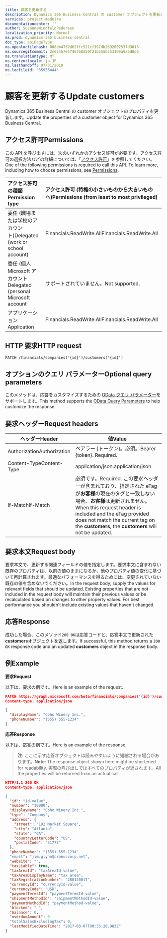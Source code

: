 ```yaml
---
title: 顧客を更新する
description: Dynamics 365 Business Central の customer オブジェクトを更新します。
services: project-madeira
documentationcenter: ''
author: SusanneWindfeldPedersen
localization_priority: Normal
ms.prod: dynamics-365-business-central
doc_type: apiPageType
ms.openlocfilehash: 088db4752d62ffc521cf397db2692002537d3015
ms.sourcegitcommit: 2c62457e57467b8d50f21b255b553106a9a5d8d6
ms.translationtype: MT
ms.contentlocale: ja-JP
ms.lasthandoff: 07/31/2019
ms.locfileid: "35956444"
---
```

# <a name="update-customers"></a><span data-ttu-id="4931a-103">顧客を更新する</span><span class="sxs-lookup"><span data-stu-id="4931a-103">Update customers</span></span>
<span data-ttu-id="4931a-104">Dynamics 365 Business Central の customer オブジェクトのプロパティを更新します。</span><span class="sxs-lookup"><span data-stu-id="4931a-104">Update the properties of a customer object for Dynamics 365 Business Central.</span></span>

## <a name="permissions"></a><span data-ttu-id="4931a-105">アクセス許可</span><span class="sxs-lookup"><span data-stu-id="4931a-105">Permissions</span></span>
<span data-ttu-id="4931a-p101">この API を呼び出すには、次のいずれかのアクセス許可が必要です。アクセス許可の選択方法などの詳細については、「[アクセス許可](/graph/permissions-reference)」を参照してください。</span><span class="sxs-lookup"><span data-stu-id="4931a-p101">One of the following permissions is required to call this API. To learn more, including how to choose permissions, see [Permissions](/graph/permissions-reference).</span></span>

|<span data-ttu-id="4931a-108">アクセス許可の種類</span><span class="sxs-lookup"><span data-stu-id="4931a-108">Permission type</span></span> |<span data-ttu-id="4931a-109">アクセス許可 (特権の小さいものから大きいものへ)</span><span class="sxs-lookup"><span data-stu-id="4931a-109">Permissions (from least to most privileged)</span></span>|
|:---------------|:------------------------------------------|
|<span data-ttu-id="4931a-110">委任 (職場または学校のアカウント)</span><span class="sxs-lookup"><span data-stu-id="4931a-110">Delegated (work or school account)</span></span>|<span data-ttu-id="4931a-111">Financials.ReadWrite.All</span><span class="sxs-lookup"><span data-stu-id="4931a-111">Financials.ReadWrite.All</span></span> |
|<span data-ttu-id="4931a-112">委任 (個人 Microsoft アカウント</span><span class="sxs-lookup"><span data-stu-id="4931a-112">Delegated (personal Microsoft account</span></span>|<span data-ttu-id="4931a-113">サポートされていません。</span><span class="sxs-lookup"><span data-stu-id="4931a-113">Not supported.</span></span>|
|<span data-ttu-id="4931a-114">アプリケーション</span><span class="sxs-lookup"><span data-stu-id="4931a-114">Application</span></span>|<span data-ttu-id="4931a-115">Financials.ReadWrite.All</span><span class="sxs-lookup"><span data-stu-id="4931a-115">Financials.ReadWrite.All</span></span>|
## <a name="http-request"></a><span data-ttu-id="4931a-116">HTTP 要求</span><span class="sxs-lookup"><span data-stu-id="4931a-116">HTTP request</span></span>

```
PATCH /financials/companies('{id}')/customers('{id}')
```

## <a name="optional-query-parameters"></a><span data-ttu-id="4931a-117">オプションのクエリ パラメーター</span><span class="sxs-lookup"><span data-stu-id="4931a-117">Optional query parameters</span></span>
<span data-ttu-id="4931a-118">このメソッドは、応答をカスタマイズするための [OData クエリ パラメーター](/graph/query-parameters)をサポートします。</span><span class="sxs-lookup"><span data-stu-id="4931a-118">This method supports the [OData Query Parameters](/graph/query-parameters) to help customize the response.</span></span>

## <a name="request-headers"></a><span data-ttu-id="4931a-119">要求ヘッダー</span><span class="sxs-lookup"><span data-stu-id="4931a-119">Request headers</span></span>
|<span data-ttu-id="4931a-120">ヘッダー</span><span class="sxs-lookup"><span data-stu-id="4931a-120">Header</span></span>         |<span data-ttu-id="4931a-121">値</span><span class="sxs-lookup"><span data-stu-id="4931a-121">Value</span></span>                     |
|---------------|--------------------------|
|<span data-ttu-id="4931a-122">Authorization</span><span class="sxs-lookup"><span data-stu-id="4931a-122">Authorization</span></span>  |<span data-ttu-id="4931a-p102">ベアラー {トークン}。必須。</span><span class="sxs-lookup"><span data-stu-id="4931a-p102">Bearer {token}. Required.</span></span> |
|<span data-ttu-id="4931a-125">Content-Type</span><span class="sxs-lookup"><span data-stu-id="4931a-125">Content-Type</span></span>   |<span data-ttu-id="4931a-126">application/json.</span><span class="sxs-lookup"><span data-stu-id="4931a-126">application/json.</span></span>         |
|<span data-ttu-id="4931a-127">If-Match</span><span class="sxs-lookup"><span data-stu-id="4931a-127">If-Match</span></span>       |<span data-ttu-id="4931a-128">必須です。</span><span class="sxs-lookup"><span data-stu-id="4931a-128">Required.</span></span> <span data-ttu-id="4931a-129">この要求ヘッダーが含まれており、指定された eTag が**お客様**の現在のタグと一致しない場合、**お客様**は更新されません。</span><span class="sxs-lookup"><span data-stu-id="4931a-129">When this request header is included and the eTag provided does not match the current tag on the **customers**, the **customers** will not be updated.</span></span> |

## <a name="request-body"></a><span data-ttu-id="4931a-130">要求本文</span><span class="sxs-lookup"><span data-stu-id="4931a-130">Request body</span></span>
<span data-ttu-id="4931a-p104">要求本文で、更新する関連フィールドの値を指定します。要求本文に含まれない既存のプロパティは、以前の値のままになるか、他のプロパティ値の変化に基づいて再計算されます。最適なパフォーマンスを得るためには、変更されていない既存の値を含めないでください。</span><span class="sxs-lookup"><span data-stu-id="4931a-p104">In the request body, supply the values for relevant fields that should be updated. Existing properties that are not included in the request body will maintain their previous values or be recalculated based on changes to other property values. For best performance you shouldn't include existing values that haven't changed.</span></span>

## <a name="response"></a><span data-ttu-id="4931a-134">応答</span><span class="sxs-lookup"><span data-stu-id="4931a-134">Response</span></span>
<span data-ttu-id="4931a-135">成功した場合、このメソッド`200 OK`は応答コードと、応答本文で更新された**customers**オブジェクトを返します。</span><span class="sxs-lookup"><span data-stu-id="4931a-135">If successful, this method returns a `200 OK` response code and an updated **customers** object in the response body.</span></span>

## <a name="example"></a><span data-ttu-id="4931a-136">例</span><span class="sxs-lookup"><span data-stu-id="4931a-136">Example</span></span>

<span data-ttu-id="4931a-137">**要求**</span><span class="sxs-lookup"><span data-stu-id="4931a-137">**Request**</span></span>

<span data-ttu-id="4931a-138">以下は、要求の例です。</span><span class="sxs-lookup"><span data-stu-id="4931a-138">Here is an example of the request.</span></span>

```json
PATCH https://graph.microsoft.com/beta/financials/companies('{id}')/customers('{id}')
Content-type: application/json

{
  "displayName": "Coho Winery Inc.",
  "phoneNumber": "(555) 555-1234"
}
```

<span data-ttu-id="4931a-139">**応答**</span><span class="sxs-lookup"><span data-stu-id="4931a-139">**Response**</span></span>

<span data-ttu-id="4931a-140">以下は、応答の例です。</span><span class="sxs-lookup"><span data-stu-id="4931a-140">Here is an example of the response.</span></span> 

> <span data-ttu-id="4931a-141">**注**: ここに示す応答オブジェクトは読みやすいように短縮される場合があります。</span><span class="sxs-lookup"><span data-stu-id="4931a-141">**Note**: The response object shown here might be shortened for readability.</span></span> <span data-ttu-id="4931a-142">実際の呼び出しではすべてのプロパティが返されます。</span><span class="sxs-lookup"><span data-stu-id="4931a-142">All the properties will be returned from an actual call.</span></span>

```json
HTTP/1.1 200 OK
Content-type: application/json

{
  "id": "id-value",
  "number": "10000",
  "displayName": "Coho Winery Inc.",
  "type": "Company",
  "address": {
    "street": "192 Market Square",
    "city": "Atlanta",
    "state": "GA",
    "countryLetterCode": "US",
    "postalCode": "31772"
  },
  "phoneNumber": "(555) 555-1234"
  "email": "jim.glynn@cronuscorp.net",
  "website": "",
  "taxLiable": true,
  "taxAreaId": "taxAreaId-value",
  "taxAreaDisplayName": "tax area",
  "taxRegistrationNumber": "28012001T",
  "currencyId": "currencyId-value",
  "currencyCode": "USD",
  "paymentTermsId": "paymentTermsId-value",
  "shipmentMethodId": "shipmentMethodId-value",
  "paymentMethodId": "paymentMethod-value",
  "blocked": " ",
  "balance": 0,
  "overdueAmount": 0
  "totalSalesExcludingTax": 0,
  "lastModifiedDateTime": "2017-03-07T00:35:28.983Z"
}
```


